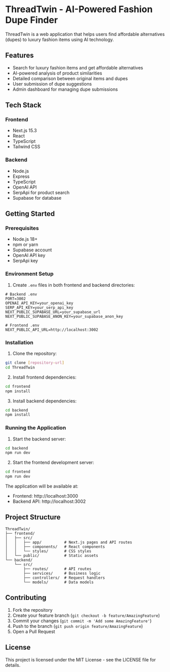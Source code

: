 # ThreadTwin - AI-Powered Fashion Dupe Finder

ThreadTwin is a web application that helps users find affordable alternatives (dupes) to luxury fashion items using AI technology.

## Features

- Search for luxury fashion items and get affordable alternatives
- AI-powered analysis of product similarities
- Detailed comparison between original items and dupes
- User submission of dupe suggestions
- Admin dashboard for managing dupe submissions

## Tech Stack

### Frontend
- Next.js 15.3
- React
- TypeScript
- Tailwind CSS

### Backend
- Node.js
- Express
- TypeScript
- OpenAI API
- SerpApi for product search
- Supabase for database

## Getting Started

### Prerequisites
- Node.js 18+
- npm or yarn
- Supabase account
- OpenAI API key
- SerpApi key

### Environment Setup

1. Create `.env` files in both frontend and backend directories:

```env
# Backend .env
PORT=3002
OPENAI_API_KEY=your_openai_key
SERP_API_KEY=your_serp_api_key
NEXT_PUBLIC_SUPABASE_URL=your_supabase_url
NEXT_PUBLIC_SUPABASE_ANON_KEY=your_supabase_anon_key

# Frontend .env
NEXT_PUBLIC_API_URL=http://localhost:3002
```

### Installation

1. Clone the repository:
```bash
git clone [repository-url]
cd ThreadTwin
```

2. Install frontend dependencies:
```bash
cd frontend
npm install
```

3. Install backend dependencies:
```bash
cd backend
npm install
```

### Running the Application

1. Start the backend server:
```bash
cd backend
npm run dev
```

2. Start the frontend development server:
```bash
cd frontend
npm run dev
```

The application will be available at:
- Frontend: http://localhost:3000
- Backend API: http://localhost:3002

## Project Structure

```
ThreadTwin/
├── frontend/
│   ├── src/
│   │   ├── app/          # Next.js pages and API routes
│   │   ├── components/   # React components
│   │   └── styles/       # CSS styles
│   └── public/           # Static assets
└── backend/
    └── src/
        ├── routes/       # API routes
        ├── services/     # Business logic
        ├── controllers/  # Request handlers
        └── models/       # Data models
```

## Contributing

1. Fork the repository
2. Create your feature branch (`git checkout -b feature/AmazingFeature`)
3. Commit your changes (`git commit -m 'Add some AmazingFeature'`)
4. Push to the branch (`git push origin feature/AmazingFeature`)
5. Open a Pull Request

## License

This project is licensed under the MIT License - see the LICENSE file for details. 